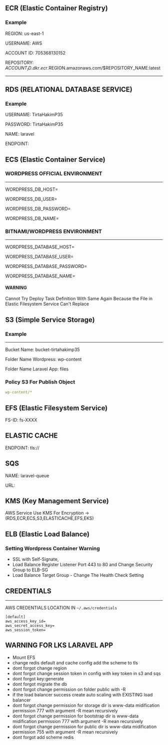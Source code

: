 ## ECR (Elastic Container Registry)
### Example

REGION: us-east-1

USERNAME: AWS

ACCOUNT ID: 705368130152

REPOSITORY: $ACCOUNT_ID.dkr.ecr.$REGION.amazonaws.com/$REPOSITORY_NAME:latest

----
## RDS (RELATIONAL DATABASE SERVICE)
### Example

USERNAME: TirtaHakimP35

PASSWORD: TirtaHakimP35

NAME: laravel

ENDPOINT: 

## ECS (Elastic Container Service)

### WORDPRESS OFFICIAL ENVIRONMENT
---
WORDPRESS_DB_HOST=

WORDPRESS_DB_USER=

WORDPRESS_DB_PASSWORD=

WORDPRESS_DB_NAME=

### BITNAMI/WORDPRESS ENVIRONMENT
---
WORDPRESS_DATABASE_HOST=

WORDPRESS_DATABASE_USER=

WORDPRESS_DATABASE_PASSWORD=

WORDPRESS_DATABASE_NAME=

#### WARNING 
Cannot Try Deploy Task Definition With Same Again Because the File in Elastic Filesystem Service Can't Replace

## S3 (Simple Service Storage)
### Example
----
Bucket Name: bucket-tirtahakimp35

Folder Name Wordpress: wp-content

Folder Name Laravel App: files

### Policy S3 For Publish Object
```yaml
wp-content/*
```

## EFS (Elastic Filesystem Service) 

FS-ID: fs-XXXX

## ELASTIC CACHE

ENDPOINT: tls://

## SQS

NAME: laravel-queue

URL: 

## KMS (Key Management Service)

AWS Service Use KMS For Encryption -> (RDS,ECR,ECS,S3,ELASTICACHE,EFS,EKS)

## ELB (Elastic Load Balance)

### Setting Wordpress Container Warning
- SSL with Self-Signate,
- Load Balance Register Listener Port 443 to 80 and Change Security Group to ELB-SG
- Load Balance Target Group - Change The Health Check Setting



## CREDENTIALS 
---
AWS CREDENTIALS LOCATION IN ``` ~/.aws/credentials ```
```
[default]
aws_access_key_id=
aws_secret_access_key=
aws_session_token=
```

## WARNING FOR LKS LARAVEL APP
- Mount EFS
- change redis default and cache config add the scheme to tls
- dont forgot change region
- dont forgot change session token in config with key token in s3 and sqs
- dont forgot key:generate
- dont forgot migrate the db
- dont forgot change permission on folder public with -R
- if the load balancer success create auto scaling with EXISTING load balancer
- dont forgot change permission for storage dir is www-data midification permission 777 with argument -R mean recursively
- dont forgot change permission for bootstrap dir is www-data midification permission 777 with argument -R mean recursively
- dont forgot change permission for public dir is www-data midification permission 755 with argument -R mean recursively
- dont forgot add scheme redis

